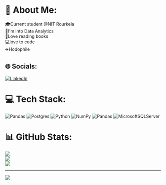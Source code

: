 # 💫 About Me:
🎓Current student @NIT Rourkela<br>🧠I'm into Data Analytics <br>📖Love reading books<br>💻love to code<br>✈️Hodophile


## 🌐 Socials:
[![LinkedIn](https://img.shields.io/badge/LinkedIn-%230077B5.svg?logo=linkedin&logoColor=white)](https://linkedin.com/in/https://www.linkedin.com/in/bibek-majhi-bbb8861a0/) 

# 💻 Tech Stack:
![Pandas](https://img.shields.io/badge/pandas-%23150458.svg?style=for-the-badge&logo=pandas&logoColor=white) ![Postgres](https://img.shields.io/badge/postgres-%23316192.svg?style=for-the-badge&logo=postgresql&logoColor=white) ![Python](https://img.shields.io/badge/dart-%230175C2.svg?style=for-the-badge&logo=dart&logoColor=white) ![NumPy](https://img.shields.io/badge/numpy-%23013243.svg?style=for-the-badge&logo=numpy&logoColor=white) ![Pandas](https://img.shields.io/badge/pandas-%23150458.svg?style=for-the-badge&logo=pandas&logoColor=white) ![MicrosoftSQLServer](https://img.shields.io/badge/Microsoft%20SQL%20Server-CC2927?style=for-the-badge&logo=microsoft%20sql%20server&logoColor=white)
# 📊 GitHub Stats:
![](https://github-readme-stats.vercel.app/api?username=Vkbms&theme=dark&hide_border=false&include_all_commits=false&count_private=false)<br/>
![](https://github-readme-streak-stats.herokuapp.com/?user=Vkbms&theme=dark&hide_border=false)<br/>
![](https://github-readme-stats.vercel.app/api/top-langs/?username=Vkbms&theme=dark&hide_border=false&include_all_commits=false&count_private=false&layout=compact)

---
[![](https://visitcount.itsvg.in/api?id=Vkbms&icon=0&color=0)](https://visitcount.itsvg.in)

<!-- Proudly created with GPRM ( https://gprm.itsvg.in ) -->
